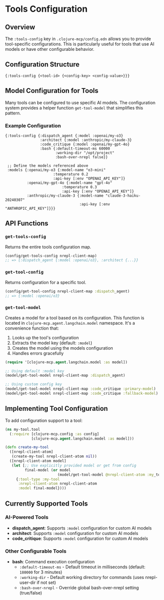 # Tools Configuration

## Overview

The `:tools-config` key in `.clojure-mcp/config.edn` allows you to provide tool-specific configurations. This is particularly useful for tools that use AI models or have other configurable behavior.

## Configuration Structure

```edn
{:tools-config {<tool-id> {<config-key> <config-value>}}}
```

## Model Configuration for Tools

Many tools can be configured to use specific AI models. The configuration system provides a helper function `get-tool-model` that simplifies this pattern.

### Example Configuration

```edn
{:tools-config {:dispatch_agent {:model :openai/my-o3}
                :architect {:model :anthropic/my-claude-3}
                :code_critique {:model :openai/my-gpt-4o}
                :bash {:default-timeout-ms 60000
                       :working-dir "/opt/project"
                       :bash-over-nrepl false}}
 
 ;; Define the models referenced above
 :models {:openai/my-o3 {:model-name "o3-mini"
                      :temperature 0.2
                      :api-key [:env "OPENAI_API_KEY"]}
          :openai/my-gpt-4o {:model-name "gpt-4o"
                          :temperature 0.3
                          :api-key [:env "OPENAI_API_KEY"]}
          :anthropic/my-claude-3 {:model-name "claude-3-haiku-20240307"
                                  :api-key [:env "ANTHROPIC_API_KEY"]}}}
```

## API Functions

### `get-tools-config`
Returns the entire tools configuration map.

```clojure
(config/get-tools-config nrepl-client-map)
;; => {:dispatch_agent {:model :openai/o3}, :architect {...}}
```

### `get-tool-config`
Returns configuration for a specific tool.

```clojure
(config/get-tool-config nrepl-client-map :dispatch_agent)
;; => {:model :openai/o3}
```

### `get-tool-model`
Creates a model for a tool based on its configuration. This function is located in `clojure-mcp.agent.langchain.model` namespace. It's a convenience function that:
1. Looks up the tool's configuration
2. Extracts the model key (default: `:model`)
3. Creates the model using the models configuration
4. Handles errors gracefully

```clojure
(require '[clojure-mcp.agent.langchain.model :as model])

;; Using default :model key
(model/get-tool-model nrepl-client-map :dispatch_agent)

;; Using custom config key
(model/get-tool-model nrepl-client-map :code_critique :primary-model)
(model/get-tool-model nrepl-client-map :code_critique :fallback-model)
```

## Implementing Tool Configuration

To add configuration support to a tool:

```clojure
(ns my-tool.tool
  (:require [clojure-mcp.config :as config]
            [clojure-mcp.agent.langchain.model :as model]))

(defn create-my-tool
  ([nrepl-client-atom]
   (create-my-tool nrepl-client-atom nil))
  ([nrepl-client-atom model]
   (let [;; Use explicitly provided model or get from config
         final-model (or model
                        (model/get-tool-model @nrepl-client-atom :my_tool))]
     {:tool-type :my-tool
      :nrepl-client-atom nrepl-client-atom
      :model final-model})))
```

## Currently Supported Tools

### AI-Powered Tools

- **dispatch_agent**: Supports `:model` configuration for custom AI models
- **architect**: Supports `:model` configuration for custom AI models
- **code_critique**: Supports `:model` configuration for custom AI models

### Other Configurable Tools

- **bash**: Command execution configuration
  - `:default-timeout-ms` - Default timeout in milliseconds (default: `180000` for 3 minutes)
  - `:working-dir` - Default working directory for commands (uses nrepl-user-dir if not set)
  - `:bash-over-nrepl` - Override global bash-over-nrepl setting (true/false)
